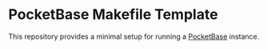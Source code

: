 # PocketBase Makefile Template

This repository provides a minimal setup for running a [PocketBase](https://pocketbase.io) instance.

